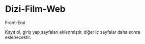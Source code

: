 # Dizi-Film-Web
 Front-End
 
 Kayıt ol, giriş yap sayfaları eklenmiştir, diğer iç sayfalar daha sonra eklenecektir.

